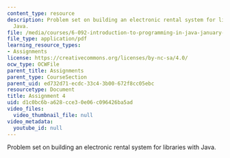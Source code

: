 ```yaml
---
content_type: resource
description: Problem set on building an electronic rental system for libraries with
  Java.
file: /media/courses/6-092-introduction-to-programming-in-java-january-iap-2010/d1c0bc6ba628cce30e06c096426ba5ad_MIT6_092IAP10_assn04.pdf
file_type: application/pdf
learning_resource_types:
- Assignments
license: https://creativecommons.org/licenses/by-nc-sa/4.0/
ocw_type: OCWFile
parent_title: Assignments
parent_type: CourseSection
parent_uid: ed732d71-ecdc-33c4-3b00-672f8cc05ebc
resourcetype: Document
title: Assignment 4
uid: d1c0bc6b-a628-cce3-0e06-c096426ba5ad
video_files:
  video_thumbnail_file: null
video_metadata:
  youtube_id: null
---
```

Problem set on building an electronic rental system for libraries with Java.